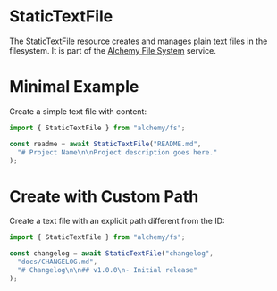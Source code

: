 # StaticTextFile

The StaticTextFile resource creates and manages plain text files in the filesystem. It is part of the [Alchemy File System](https://github.com/alchemyjs/alchemy) service.

# Minimal Example

Create a simple text file with content:

```ts
import { StaticTextFile } from "alchemy/fs";

const readme = await StaticTextFile("README.md", 
  "# Project Name\n\nProject description goes here."
);
```

# Create with Custom Path

Create a text file with an explicit path different from the ID:

```ts
import { StaticTextFile } from "alchemy/fs";

const changelog = await StaticTextFile("changelog", 
  "docs/CHANGELOG.md",
  "# Changelog\n\n## v1.0.0\n- Initial release"
);
```